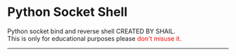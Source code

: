 # Python Socket Shell
Python socket bind and reverse shell CREATED BY SHAIL.<br>
This is only for educational purposes please <font color="red">don't misuse it.</font>
<hr>
